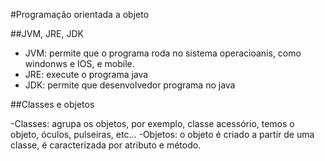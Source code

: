 #Programação orientada a objeto

##JVM, JRE, JDK

- JVM: permite que o programa roda no sistema operacioanis, como windonws e IOS, e mobile.
- JRE: execute o programa java
- JDK: permite que desenvolvedor programa no java

##Classes e objetos

-Classes: agrupa os objetos, por exemplo, classe acessório, temos o objeto, óculos, pulseiras, etc...
-Objetos: o objeto é criado a partir de uma classe, é caracterizada por atributo e método.